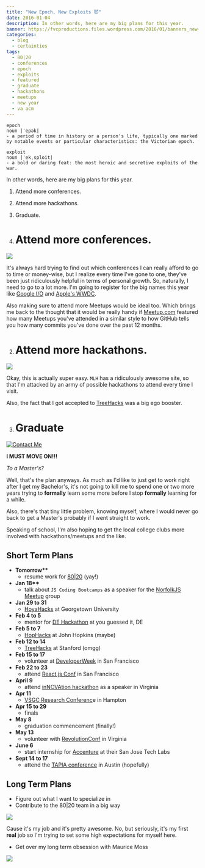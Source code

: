 ```yaml
---
title: "New Epoch, New Exploits 😈"
date: 2016-01-04
description: In other words, here are my big plans for this year.
banner: https://fvcproductions.files.wordpress.com/2016/01/banners_new-001.jpeg
categories:
  - blog
  - certainties
tags:
  - 80|20
  - conferences
  - epoch
  - exploits
  - featured
  - graduate
  - hackathons
  - meetups
  - new year
  - va acm
---
```


    epoch
    noun |ˈepək|
    - a period of time in history or a person's life, typically one marked by notable events or particular characteristics: the Victorian epoch.

    exploit
    noun |ˈekˌsploit|
    - a bold or daring feat: the most heroic and secretive exploits of the war.

In other words, here are my big plans for this year.

1.  Attend more conferences.
2.  Attend more hackathons.
3.  Graduate.

4.  # Attend more conferences.

![](//tech.m6web.fr/images/posts/reactconf/reactconf.png)

It's always hard trying to find out which conferences I can really afford to go to time or money-wise, but I realize every time I've gone to one, they've been just ridiculously helpful in terms of personal growth. So, naturally, I need to go to a lot more. I'm going to register for the big names this year like [Google I/O](//events.google.com/io2015/) and [Apple's WWDC](//developer.apple.com/wwdc/).

Also making sure to attend more Meetups would be ideal too. Which brings me back to the thought that it would be really handy if [Meetup.com](//Meetup.com) featured how many Meetups you've attended in a similar style to how GitHub tells you how many commits you've done over the past 12 months.

2.  # Attend more hackathons.

![](//pbs.twimg.com/profile_banners/2540497273/1446852280/1500x500)

Okay, this is actually super easy. `MLH` has a ridiculously awesome site, so that I'm attacked by an army of possible hackathons to attend every time I visit.

Also, the fact that I got accepted to [TreeHacks](//treehacks.com) was a big ego booster.

3.  # Graduate

[![Contact
Me](//fvcproductions.files.wordpress.com/2015/11/desktop-working.jpg)](//fvcproductions.files.wordpress.com/2015/11/desktop-working.jpg)

**I MUST MOVE ON!!!**

_To a Master's?_

Well, that's the plan anyways. As much as I'd like to just get to work right after I get my Bachelor's, it's not going to kill me to spend one or two more years trying to **formally** learn some more before I stop **formally** learning for a while.

Also, there's that tiny little problem, knowing myself, where I would never go back to get a Master's probably if I went straight to work.

Speaking of school, I'm also hoping to get the local college clubs more involved with hackathons/meetups and the like.

## Short Term Plans

* **Tomorrow\*\***
  * resume work for [80|20](//8020.co) (yay!)
* **Jan 18\*\***
  * talk about `JS Coding Bootcamps` as a speaker for the [NorfolkJS Meetup](//norfolkjs.org) group
* **Jan 29 to 31**
  * [HoyaHacks](//hoyahacks.com) at Georgetown University
* **Feb 4 to 5**
  * mentor for [DE Hackathon](//hackathon.dominionenterprises.com/) at you guessed it, DE
* **Feb 5 to 7**
  * [HopHacks](//hophacks.com) at John Hopkins (maybe)
* **Feb 12 to 14**
  * [TreeHacks](//treehacks.com) at Stanford (omgg)
* **Feb 15 to 17**
  * volunteer at [DeveloperWeek](//www.developerweek.com/) in San Francisco
* **Feb 22 to 23**
  * attend [React.js Conf](//conf.reactjs.com/) in San Francisco
* **April 9**
  * attend [inNOVAtion hackathon](//www.novahackathon.org/) as a speaker in Virginia
* **Apr 11**
  * [VSGC Research Conferenc](//www.vsgc.odu.edu/src/)e in Hampton
* **Apr 15 to 29**
  * finals
* **May 8**
  * graduation commencement (finally!)
* **May 13**
  * volunteer with [RevolutionConf](//revolutionconf.com) in Virginia
* **June 6**
  * start internship for [Accenture](//accenture.com) at their San Jose Tech Labs
* **Sept 14 to 17**
  * attend the [TAPIA conference](//tapiaconference.org/) in Austin (hopefully)

## Long Term Plans

* Figure out what I want to specialize in
* Contribute to the 80|20 team in a big way

![](//i.imgur.com/HPF7tPV.jpg)

Cause it's my job and it's pretty awesome. No, but seriously, it's my first **real** job so I'm trying to set some high expectations for myself here.

* Get over my long term obsession with Maurice Moss

![](//i.giphy.com/1C8bHHJturSx2.gif)
